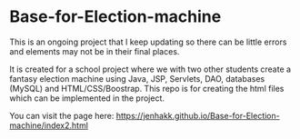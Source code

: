 # Base-for-Election-machine
 
 This is an ongoing project that I keep updating so there can be little errors and elements may not be in their final places.  

It is created for a school project where we with two other students create a fantasy election machine using Java, JSP, Servlets, DAO, databases (MySQL) and HTML/CSS/Boostrap. This repo is for creating the html files which can be implemented in the project.


You can visit the page here: https://jenhakk.github.io/Base-for-Election-machine/index2.html

